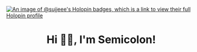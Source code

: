 [![An image of @sujjeee's Holopin badges, which is a link to view their full Holopin profile](https://holopin.me/sujjeee)](https://holopin.io/@sujjeee)

<h1 align="center"> Hi 🙋‍♂️, I'm Semicolon!</h1>

